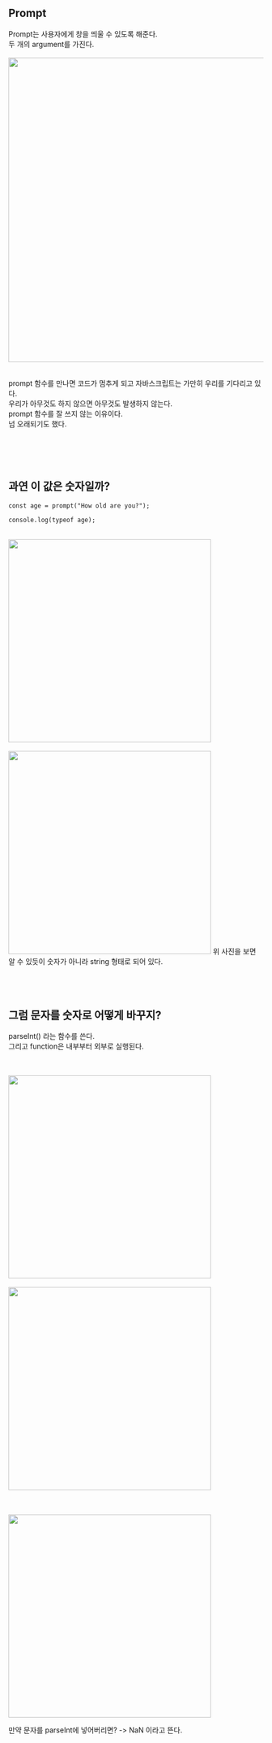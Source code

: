 ## Prompt
Prompt는 사용자에게 창을 띄울 수 있도록 해준다. <br>
두 개의 argument를 가진다. <br><br>
<img src="https://user-images.githubusercontent.com/76997276/170828195-c82f2be1-48a9-4acb-b7c2-ca23b54ac1fd.png" width=600><br><br>

prompt 함수를 만나면 코드가 멈추게 되고 자바스크립트는 가만히 우리를 기다리고 있다.<br>
우리가 아무것도 하지 않으면 아무것도 발생하지 않는다.<br>
prompt 함수를 잘 쓰지 않는 이유이다. <br>
넘 오래되기도 했다.<br><br><br><br><br>

## 과연 이 값은 숫자일까?
```
const age = prompt("How old are you?");

console.log(typeof age);
```
<br>
<img src="https://user-images.githubusercontent.com/76997276/170828569-657dd59f-f62c-4d41-a074-1e0b167db4b0.png" width=400><br><br>
<img src="https://user-images.githubusercontent.com/76997276/170828550-85ac88de-b785-479c-ba51-632a1aa2f31b.png" width=400>
위 사진을 보면 알 수 있듯이 숫자가 아니라 string 형태로 되어 있다. <br><br><br><br>

## 그럼 문자를 숫자로 어떻게 바꾸지?

parseInt() 라는 함수를 쓴다.<br>
그리고 function은 내부부터 외부로 실행된다.<br><br><br>

<img src="https://user-images.githubusercontent.com/76997276/177943735-eef16783-1567-4ca9-8e01-b1f8fd8529b0.png" width=400><br><br>
<img src="https://user-images.githubusercontent.com/76997276/177943892-65cac4a3-5fc8-415b-aed0-3386f57b4f7a.png" width=400><br><br><br>

<img src="https://user-images.githubusercontent.com/76997276/177944299-29375975-f3e8-4bf0-a9a9-b17f0fd023ea.png" width=400><br>

만약 문자를 parseInt에 넣어버리면? -> NaN 이라고 뜬다. 
